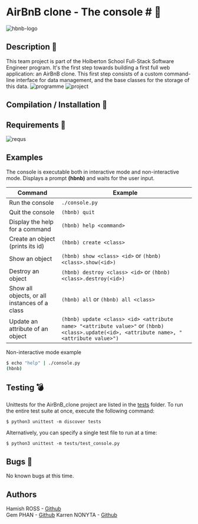 # AirBnB clone - The console #  :hotel:
![hbnb-logo](https://github.com/klmana/holbertonschool-AirBnB_clone/blob/356d9e5e0ed726c8559f1899a3e6fc31650da0fd/Image%2013-10-2022%20at%203.02%20pm.jpg)

## Description  :telescope:

This team project is part of the Holberton School Full-Stack Software Engineer program.
It's the first step towards building a first full web application: an AirBnB clone.
This first step consists of a custom command-line interface for data management, and the base classes for the storage of this data.
![programme](https://github.com/klmana/holbertonschool-AirBnB_clone/blob/356d9e5e0ed726c8559f1899a3e6fc31650da0fd/Image%2013-10-2022%20at%202.52%20pm.jpg)
![project](https://github.com/klmana/holbertonschool-AirBnB_clone/blob/356d9e5e0ed726c8559f1899a3e6fc31650da0fd/Image%2013-10-2022%20at%202.53%20pm.jpg)

## Compilation / Installation :wrench:





## Requirements :raising_hand:
![requs](https://github.com/klmana/holbertonschool-AirBnB_clone/blob/356d9e5e0ed726c8559f1899a3e6fc31650da0fd/Image%2013-10-2022%20at%202.54%20pm.jpg)


## Examples
The console is executable both in interactive mode and non-interactive mode.
Displays a prompt **(hbnb)** and waits for the user input.

Command | Example
------- | -------
Run the console | ```./console.py```
Quit the console | ```(hbnb) quit```
Display the help for a command | ```(hbnb) help <command>```
Create an object (prints its id)| ```(hbnb) create <class>```
Show an object | ```(hbnb) show <class> <id>``` or ```(hbnb) <class>.show(<id>)```
Destroy an object | ```(hbnb) destroy <class> <id>``` or ```(hbnb) <class>.destroy(<id>)```
Show all objects, or all instances of a class | ```(hbnb) all``` or ```(hbnb) all <class>```
Update an attribute of an object | ```(hbnb) update <class> <id> <attribute name> "<attribute value>"``` or ```(hbnb) <class>.update(<id>, <attribute name>, "<attribute value>")```

Non-interactive mode example

```bash
$ echo "help" | ./console.py
(hbnb)
```

## Testing :bomb:

Unittests for the AirBnB_clone project are listed in the [tests](./tests) 
folder. To run the entire test suite at once, execute the following command:

```
$ python3 unittest -m discover tests
```

Alternatively, you can specify a single test file to run at a time:

```
$ python3 unittest -m tests/test_console.py
```



## Bugs :bug:
No known bugs at this time. 

## Authors
Hamish ROSS - [Github](https://github.com/Gotmished)  
Gem PHAN - [Github](https://github.com/RainInApril)
Karren NONYTA - [Github](https://github.com/klmana)
